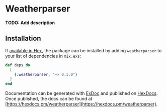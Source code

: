 # Weatherparser

**TODO: Add description**

## Installation

If [available in Hex](https://hex.pm/docs/publish), the package can be installed
by adding `weatherparser` to your list of dependencies in `mix.exs`:

```elixir
def deps do
  [
    {:weatherparser, "~> 0.1.0"}
  ]
end
```

Documentation can be generated with [ExDoc](https://github.com/elixir-lang/ex_doc)
and published on [HexDocs](https://hexdocs.pm). Once published, the docs can
be found at [https://hexdocs.pm/weatherparser](https://hexdocs.pm/weatherparser).

